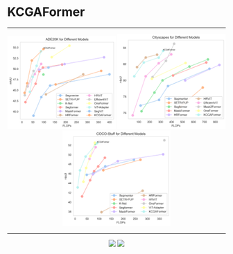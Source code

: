 # KCGAFormer
***

<div align = "center">    
  <img src="./Visualization/Ade20k_curve.png" width="250" />
  <img src="./Visualization/Cityscapes_curve.png" width="250" />
  <img src="./Visualization/COCO-Stuff_curve.png" width="250" />
</div>

***

<div align = "center">    
  <img src="./Visualization/CAM1.png" width="400" />
  <img src="./Visualization/CAM2.png" width="400" />
</div>
